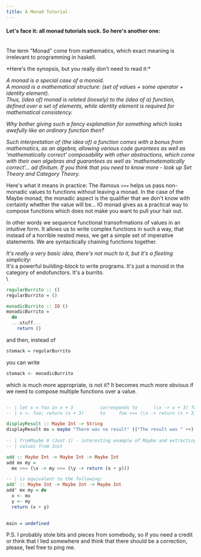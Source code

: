 ```yaml
---
title: A Monad Tutorial
---
```


#### Let's face it: all monad tutorials suck.  So here's another one:
\
The term "Monad" come from mathematics, which exact meaning is irrelevant to programming in haskell.

<div class="small"> 
*Here's the synopsis, but you really don't need to read it:*

*A monad is a special case of a monoid.  
A monoid is a mathematical structure: 
(set of values + some operator + identity element).  
Thus, (idea of) monad is related (loosely) to the (idea of a) function, defined over a set of elements, while identity element is required for mathematical consistency.*

*Why bother giving such a fancy explanation for something which looks awefully like an ordinary function then?*

*Such interpretation of (the idea of) a function comes with a bonus from mathematics, as an algebra, allowing various code gurantees as well as 'mathematically correct' composability with other abstractions, which come with their own algebras and guarantees as well as 'mathematematically correct'... ad ifinitum.  If you think that you need to know more - look up Set Theory and Category Theory.*
</div>


Here's what it means in practice:
The ifamous  `>>=` helps us pass non-monadic values to functions without leaving a monad. In the case of the Maybe monad, the monadic aspect is the qualifier that we don't know with certainty whether the value will be...  IO monad gives as a practical way to compose functions which does not make you want to pull your hair out.  

In other words we sequence functional transofrmations of values in an intuitive form.  It allows us to write complex functions in such a way, that instead of a horrible nested mess, we get a simple set of imperative statements.  We are syntactically chaining functions together.  

*It's really a very basic idea, there's not much to it, but it's a fleeting simplicity*:\
It's a powerful building-block to write programs.
It's just a monoid in the category of endofunctors.
It's a burrito.
\
\

```haskell
regularBurrito :: ()
regularBurrito = ()

```
```haskell
monadicBurrito :: IO ()
monadicBurrito =
  do
  ...stuff...
    return ()
```    

and then, instead of
```haskell
stomack = regularBurrito
```
you can write
```haskell
stomack <- monadicBurrito
```
which is much more appropriate, is not it?  It becomes much more obvious if we need to compose multiple functions over a value.

```haskell

-- | let x = foo in x + 3          corresponds to      (\x -> x + 3) foo
-- | x <- foo; return (x + 3)      to     foo >>= (\x -> return (x + 3))

displayResult :: Maybe Int -> String
displayResult mx = maybe "There was no result" (("The result was " ++) . show) mx   
              
-- | fromMaybe 0 (Just 1) - interesting example of Maybe and extracting
-- | values from Just   

add :: Maybe Int -> Maybe Int -> Maybe Int
add mx my =
  mx >>= (\x -> my >>= (\y -> return (x + y)))

-- | is equivalent to the following:
add' :: Maybe Int -> Maybe Int -> Maybe Int
add' mx my = do
  x <- mx
  y <- my
  return (x + y)
  

main = undefined
```

P.S. I probably stole bits and pieces from somebody, so if you need a credit or think that I lied somewhere and think that there should be a correction, please, feel free to ping me.
